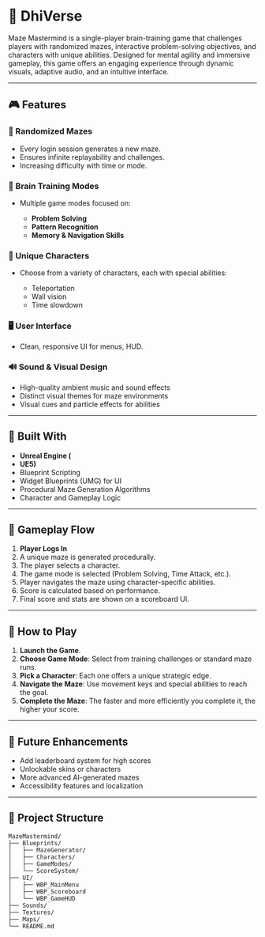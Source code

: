 # 🧩 DhiVerse

Maze Mastermind is a single-player brain-training game that challenges players with randomized mazes, interactive problem-solving objectives, and characters with unique abilities. Designed for mental agility and immersive gameplay, this game offers an engaging experience through dynamic visuals, adaptive audio, and an intuitive interface.

---

## 🎮 Features

### 🔄 Randomized Mazes

* Every login session generates a new maze.
* Ensures infinite replayability and challenges.
* Increasing difficulty with time or mode.

### 🧠 Brain Training Modes

* Multiple game modes focused on:

  * **Problem Solving**
  * **Pattern Recognition**
  * **Memory & Navigation Skills**

### 👤 Unique Characters

* Choose from a variety of characters, each with special abilities:

  * Teleportation
  * Wall vision
  * Time slowdown

### 🖥️ User Interface

* Clean, responsive UI for menus, HUD.

### 🔊 Sound & Visual Design

* High-quality ambient music and sound effects
* Distinct visual themes for maze environments
* Visual cues and particle effects for abilities

---

## 🧰 Built With

* **Unreal Engine (**
* **UE5)**
* Blueprint Scripting
* Widget Blueprints (UMG) for UI
* Procedural Maze Generation Algorithms
* Character and Gameplay Logic

---

## 🧪 Gameplay Flow

1. **Player Logs In**
2. A unique maze is generated procedurally.
3. The player selects a character.
4. The game mode is selected (Problem Solving, Time Attack, etc.).
5. Player navigates the maze using character-specific abilities.
6. Score is calculated based on performance.
7. Final score and stats are shown on a scoreboard UI.

---

## 📝 How to Play

1. **Launch the Game**.
2. **Choose Game Mode**: Select from training challenges or standard maze runs.
3. **Pick a Character**: Each one offers a unique strategic edge.
4. **Navigate the Maze**: Use movement keys and special abilities to reach the goal.
5. **Complete the Maze**: The faster and more efficiently you complete it, the higher your score.

---

## 🚧 Future Enhancements

* Add leaderboard system for high scores
* Unlockable skins or characters
* More advanced AI-generated mazes
* Accessibility features and localization

---

## 📂 Project Structure

```plaintext
MazeMastermind/
├── Blueprints/
│   ├── MazeGenerator/
│   ├── Characters/
│   ├── GameModes/
│   └── ScoreSystem/
├── UI/
│   ├── WBP_MainMenu
│   ├── WBP_Scoreboard
│   └── WBP_GameHUD
├── Sounds/
├── Textures/
├── Maps/
└── README.md
```
